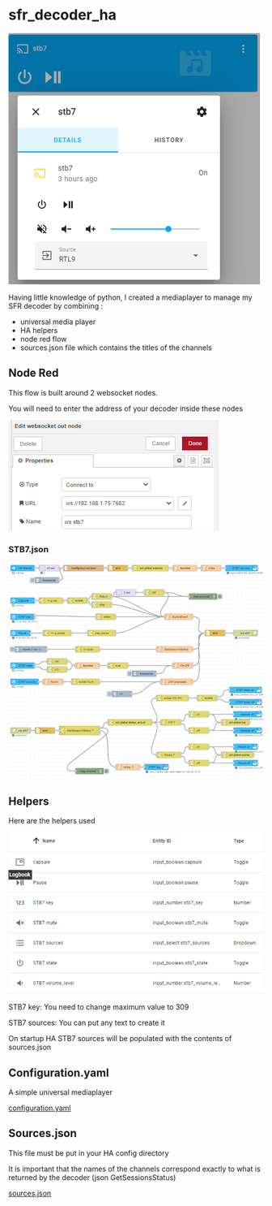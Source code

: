 # sfr_decoder_ha

![image-20220326225847650](image-20220326225847650.png)



Having little knowledge of python, I created a mediaplayer to manage my SFR decoder by combining :

- universal media player
- HA helpers
- node red flow
- sources.json file which contains the titles of the channels

## Node Red

This flow is built around 2 websocket nodes.

You will need to enter the address of your decoder inside these nodes

![image-20220326221030617](image-20220326221030617.png)



### STB7.json

![image-20220326220023945](image-20220326220023945.png)

## Helpers

Here are the helpers used

![image-20220326222206742](image-20220326222206742.png)



STB7 key: You need to change maximum value to 309

STB7 sources: You can put any text to create it

On startup HA STB7 sources will be populated with the contents of sources.json

## Configuration.yaml

A simple universal mediaplayer

 [configuration.yaml](configuration.yaml) 

## Sources.json

This file must be put in your HA config directory

It is important that the names of the channels correspond exactly to what is returned by the decoder (json GetSessionsStatus)

 [sources.json](sources.json) 
